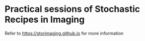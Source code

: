 # Practical sessions of Stochastic Recipes in Imaging

Refer to https://storimaging.github.io for more information
